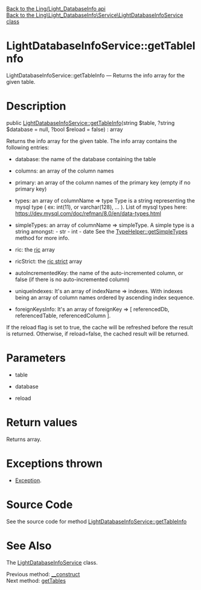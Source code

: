 [Back to the Ling/Light_DatabaseInfo api](https://github.com/lingtalfi/Light_DatabaseInfo/blob/master/doc/api/Ling/Light_DatabaseInfo.md)<br>
[Back to the Ling\Light_DatabaseInfo\Service\LightDatabaseInfoService class](https://github.com/lingtalfi/Light_DatabaseInfo/blob/master/doc/api/Ling/Light_DatabaseInfo/Service/LightDatabaseInfoService.md)


LightDatabaseInfoService::getTableInfo
================



LightDatabaseInfoService::getTableInfo — Returns the info array for the given table.




Description
================


public [LightDatabaseInfoService::getTableInfo](https://github.com/lingtalfi/Light_DatabaseInfo/blob/master/doc/api/Ling/Light_DatabaseInfo/Service/LightDatabaseInfoService/getTableInfo.md)(string $table, ?string $database = null, ?bool $reload = false) : array




Returns the info array for the given table.
The info array contains the following entries:

- database: the name of the database containing the table
- columns: an array of the column names
- primary: an array of the column names of the primary key (empty if no primary key)
- types: an array of columnName => type
         Type is a string representing the mysql type ( ex: int(11), or varchar(128), ... ).
         List of mysql types here: https://dev.mysql.com/doc/refman/8.0/en/data-types.html
- simpleTypes: an array of columnName => simpleType.
         A simple type is a string amongst:
             - str
             - int
             - date
         See the [TypeHelper::getSimpleTypes](https://github.com/lingtalfi/Light_DatabaseInfo/blob/master/doc/api/Ling/Light_DatabaseInfo/Helper/TypeHelper/getSimpleTypes.md) method for more info.

- ric: the [ric](https://github.com/lingtalfi/NotationFan/blob/master/ric.md) array
- ricStrict: the [ric strict](https://github.com/lingtalfi/NotationFan/blob/master/ric.md) array
- autoIncrementedKey: the name of the auto-incremented column, or false (if there is no auto-incremented column)
- uniqueIndexes: It's an array of indexName => indexes. With indexes being an array of column names ordered by ascending index sequence.
- foreignKeysInfo: It's an array of foreignKey => [ referencedDb, referencedTable, referencedColumn ].


If the reload flag is set to true, the cache will be refreshed before the result is returned.
Otherwise, if reload=false, the cached result will be returned.




Parameters
================


- table

    

- database

    

- reload

    


Return values
================

Returns array.


Exceptions thrown
================

- [Exception](http://php.net/manual/en/class.exception.php).&nbsp;







Source Code
===========
See the source code for method [LightDatabaseInfoService::getTableInfo](https://github.com/lingtalfi/Light_DatabaseInfo/blob/master/Service/LightDatabaseInfoService.php#L76-L119)


See Also
================

The [LightDatabaseInfoService](https://github.com/lingtalfi/Light_DatabaseInfo/blob/master/doc/api/Ling/Light_DatabaseInfo/Service/LightDatabaseInfoService.md) class.

Previous method: [__construct](https://github.com/lingtalfi/Light_DatabaseInfo/blob/master/doc/api/Ling/Light_DatabaseInfo/Service/LightDatabaseInfoService/__construct.md)<br>Next method: [getTables](https://github.com/lingtalfi/Light_DatabaseInfo/blob/master/doc/api/Ling/Light_DatabaseInfo/Service/LightDatabaseInfoService/getTables.md)<br>

